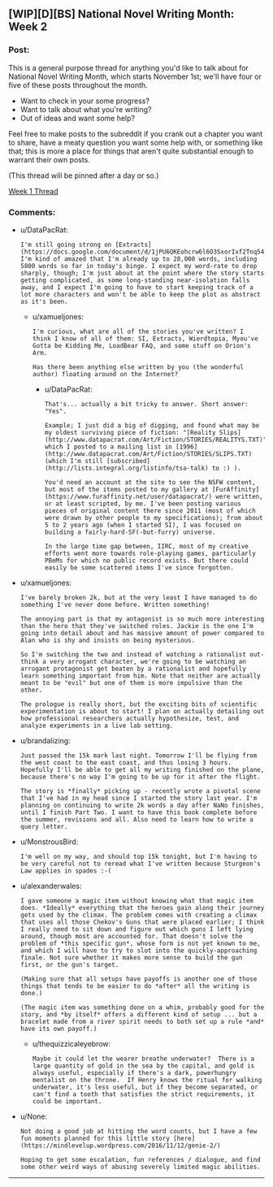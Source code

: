## [WIP][D][BS] National Novel Writing Month: Week 2

### Post:

This is a general purpose thread for anything you'd like to talk about for National Novel Writing Month, which starts November 1st; we'll have four or five of these posts throughout the month.

* Want to check in your some progress?
* Want to talk about what you're writing?
* Out of ideas and want some help?

Feel free to make posts to the subreddit if you crank out a chapter you want to share, have a meaty question you want some help with, or something like that; this is more a place for things that aren't quite substantial enough to warrant their own posts.

(This thread will be pinned after a day or so.)

[Week 1 Thread](https://www.reddit.com/r/rational/comments/5as0vg/wipdbs_national_novel_writing_month_week_1/)

### Comments:

- u/DataPacRat:
  ```
  I'm still going strong on [Extracts](https://docs.google.com/document/d/1jPU6QKEohcrw6l6O3SxorIxf2Tnq54h36LtQO6Qv86w/edit). I'm kind of amazed that I'm already up to 28,000 words, including 5800 words so far in today's binge. I expect my word-rate to drop sharply, though; I'm just about at the point where the story starts getting complicated, as some long-standing near-isolation falls away, and I expect I'm going to have to start keeping track of a lot more characters and won't be able to keep the plot as abstract as it's been.
  ```

  - u/xamueljones:
    ```
    I'm curious, what are all of the stories you've written? I think I know of all of them: SI, Extracts, Wierdtopia, Myou've Gotta be Kidding Me, LoadBear FAQ, and some stuff on Orion's Arm.

    Has there been anything else written by you (the wonderful author) floating around on the Internet?
    ```

    - u/DataPacRat:
      ```
      That's... actually a bit tricky to answer. Short answer: "Yes".

      Example; I just did a big of digging, and found what may be my oldest surviving piece of fiction: "[Reality Slips](http://www.datapacrat.com/Art/Fiction/STORIES/REALITYS.TXT)", which I posted to a mailing list in [1996](http://www.datapacrat.com/Art/Fiction/STORIES/SLIPS.TXT) (which I'm still [subscribed](http://lists.integral.org/listinfo/tsa-talk) to :) ).

      You'd need an account at the site to see the NSFW content, but most of the items posted to my gallery at [FurAffinity](https://www.furaffinity.net/user/datapacrat/) were written, or at least scripted, by me. I've been posting various pieces of original content there since 2011 (most of which were drawn by other people to my specifications); from about 5 to 2 years ago (when I started SI), I was focused on building a fairly-hard-SF(-but-furry) universe.

      In the large time gap between, IIRC, most of my creative efforts went more towards role-playing games, particularly PBeMs for which no public record exists. But there could easily be some scattered items I've since forgotten.
      ```

- u/xamueljones:
  ```
  I've barely broken 2k, but at the very least I have managed to do something I've never done before. Written something!

  The annoying part is that my antagonist is so much more interesting than the hero that they've switched roles. Jackie is the one I'm going into detail about and has massive amount of power compared to Alan who is shy and insists on being mysterious.

  So I'm switching the two and instead of watching a rationalist out-think a very arrogant character, we're going to be watching an arrogant protagonist get beaten by a rationalist and hopefully learn something important from him. Note that neither are actually meant to be "evil" but one of them is more impulsive than the other.

  The prologue is really short, but the exciting bits of scientific experimentation is about to start! I plan on actually detailing out how professional researchers actually hypothesize, test, and analyze experiments in a live lab setting.
  ```

- u/brandalizing:
  ```
  Just passed the 15k mark last night. Tomorrow I'll be flying from the west coast to the east coast, and thus losing 3 hours. Hopefully I'll be able to get all my writing finished on the plane, because there's no way I'm going to be up for it after the flight.

  The story is *finally* picking up - recently wrote a pivotal scene that I've had in my head since I started the story last year. I'm planning on continuing to write 2k words a day after NaNo finishes, until I finish Part Two. I want to have this book complete before the summer, revisions and all. Also need to learn how to write a query letter.
  ```

- u/MonstrousBird:
  ```
  I'm well on my way, and should top 15k tonight, but I'm having to be very careful not to reread what I've written because Sturgeon's Law applies in spades :-(
  ```

- u/alexanderwales:
  ```
  I gave someone a magic item without knowing what that magic item does. *Ideally* everything that the heroes gain along their journey gets used by the climax. The problem comes with creating a climax that uses all those Chekov's Guns that were placed earlier; I think I really need to sit down and figure out which guns I left lying around, though most are accounted for. That doesn't solve the problem of *this specific gun*, whose form is not yet known to me, and which I will have to try to slot into the quickly-approaching finale. Not sure whether it makes more sense to build the gun first, or the gun's target.

  (Making sure that all setups have payoffs is another one of those things that tends to be easier to do *after* all the writing is done.)

  (The magic item was something done on a whim, probably good for the story, and *by itself* offers a different kind of setup ... but a bracelet made from a river spirit needs to both set up a rule *and* have its own payoff.)
  ```

  - u/thequizzicaleyebrow:
    ```
    Maybe it could let the wearer breathe underwater?  There is a large quantity of gold in the sea by the capital, and gold is always useful, especially if there's a dark, powerhungry mentalist on the throne.  If Henry knows the ritual for walking underwater, it's less useful, but if they become separated, or can't find a tooth that satisfies the strict requirements, it could be important.
    ```

- u/None:
  ```
  Not doing a good job at hitting the word counts, but I have a few fun moments planned for this little story [here] (https://mindlevelup.wordpress.com/2016/11/12/genie-2/)

  Hoping to get some escalation, fun references / dialogue, and find some other weird ways of abusing severely limited magic abilities.
  ```

---

